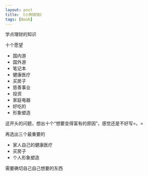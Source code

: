 ```yaml
---
layout: post
title: 《小狗钱钱》
tags: [Book]
---
```


学点理财的知识

十个愿望

- 国内游
- 国外游
- 笔记本
- 健康医疗
- 买房子
- 慈善事业
- 投资
- 家庭电器
- 好吃的
- 形象塑造

这开头的问题，想出十个“想要变得富有的原因”，感觉还是不好写=。=

再选出三个最重要的

- 家人自己的健康医疗
- 买房子
- 个人形象塑造

需要确切自己自己想要的东西
